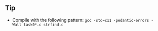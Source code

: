 ## Tip
- Compile with the following pattern: `gcc -std=c11 -pedantic-errors -Wall task0*.c strfind.c`
